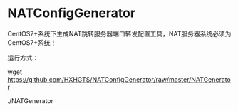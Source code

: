 # NATConfigGenerator
CentOS7+系统下生成NAT跳转服务器端口转发配置工具，NAT服务器系统必须为CentOS7+系统！

运行方式：

wget https://github.com/HXHGTS/NATConfigGenerator/raw/master/NATGenerator

./NATGenerator
